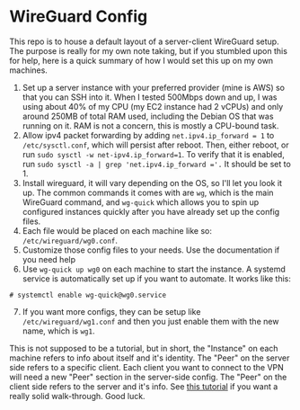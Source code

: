 # WireGuard Config

This repo is to house a default layout of a server-client WireGuard setup. The purpose is really for my own note taking, but if you stumbled upon this for help, here is a quick summary of how I would set this up on my own machines.

1. Set up a server instance with your preferred provider (mine is AWS) so that you can SSH into it. When I tested 500Mbps down and up, I was using about 40% of my CPU (my EC2 instance had 2 vCPUs) and only around 250MB of total RAM used, including the Debian OS that was running on it. RAM is not a concern, this is mostly a CPU-bound task.
2. Allow ipv4 packet forwarding by adding `net.ipv4.ip_forward = 1` to `/etc/sysctl.conf`, which will persist after reboot. Then, either reboot, or run `sudo sysctl -w net-ipv4.ip_forward=1`. To verify that it is enabled, run `sudo sysctl -a | grep 'net.ipv4.ip_forward ='.` It should be set to 1.
3. Install wireguard, it will vary depending on the OS, so I'll let you look it up. The common commands it comes with are `wg`, which is the main WireGuard command, and `wg-quick` which allows you to spin up configured instances quickly after you have already set up the config files.
4. Each file would be placed on each machine like so: `/etc/wireguard/wg0.conf`.
5. Customize those config files to your needs. Use the documentation if you need help
6. Use `wg-quick up wg0` on each machine to start the instance. A systemd service is automatically set up if you want to automate. It works like this:
```
# systemctl enable wg-quick@wg0.service
```
7. If you want more configs, they can be setup like `/etc/wireguard/wg1.conf` and then you just enable them with the new name, which is `wg1`.

This is not supposed to be a tutorial, but in short, the "Instance" on each machine refers to info about itself and it's identity. The "Peer" on the server side refers to a specific client. Each client you want to connect to the VPN will need a new "Peer" section in the server-side config. The "Peer" on the client side refers to the server and it's info. See [this tutorial](https://www.digitalocean.com/community/tutorials/how-to-set-up-wireguard-on-ubuntu-22-04#step-4-%E2%80%94-adjusting-the-wireguard-server-39-s-network-configuration) if you want a really solid walk-through. Good luck.

